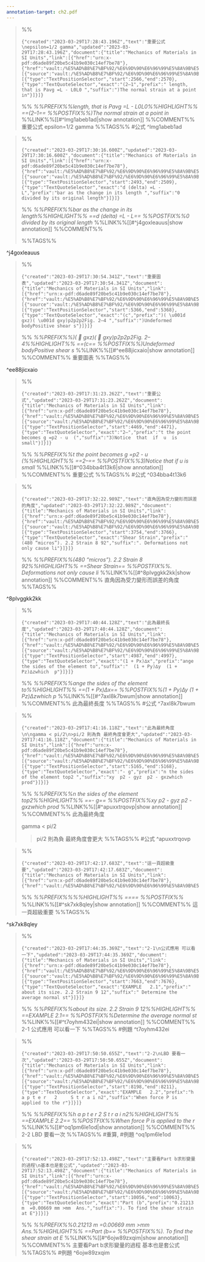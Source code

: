 ```yaml
---
annotation-target: ch2.pdf
---
```



>%%
>```annotation-json
>{"created":"2023-03-29T17:28:43.196Z","text":"重要公式\nepsilon=1/2 gamma","updated":"2023-03-29T17:28:43.196Z","document":{"title":"Mechanics of Materials in SI Units","link":[{"href":"urn:x-pdf:d6ade89f20be5c41b9e030c14ef7be78"},{"href":"vault:/%E5%AD%B8%E7%BF%92/%E6%9D%90%E6%96%99%E5%8A%9B%E5%AD%B8/ch2.pdf"}],"documentFingerprint":"d6ade89f20be5c41b9e030c14ef7be78"},"uri":"vault:/%E5%AD%B8%E7%BF%92/%E6%9D%90%E6%96%99%E5%8A%9B%E5%AD%B8/ch2.pdf","target":[{"source":"vault:/%E5%AD%B8%E7%BF%92/%E6%9D%90%E6%96%99%E5%8A%9B%E5%AD%B8/ch2.pdf","selector":[{"type":"TextPositionSelector","start":2566,"end":2570},{"type":"TextQuoteSelector","exact":"(2–1","prefix":" length, that is Pavg =L - L0L0 ","suffix":")The normal strain at a point in"}]}]}
>```
>%%
>*%%PREFIX%%length, that is Pavg =L - L0L0%%HIGHLIGHT%% ==(2–1== %%POSTFIX%%)The normal strain at a point in*
>%%LINK%%[[#^lmg1abeb1ad|show annotation]]
>%%COMMENT%%
>重要公式
>epsilon=1/2 gamma
>%%TAGS%%
>#公式
^lmg1abeb1ad


>%%
>```annotation-json
>{"created":"2023-03-29T17:30:16.600Z","updated":"2023-03-29T17:30:16.600Z","document":{"title":"Mechanics of Materials in SI Units","link":[{"href":"urn:x-pdf:d6ade89f20be5c41b9e030c14ef7be78"},{"href":"vault:/%E5%AD%B8%E7%BF%92/%E6%9D%90%E6%96%99%E5%8A%9B%E5%AD%B8/ch2.pdf"}],"documentFingerprint":"d6ade89f20be5c41b9e030c14ef7be78"},"uri":"vault:/%E5%AD%B8%E7%BF%92/%E6%9D%90%E6%96%99%E5%8A%9B%E5%AD%B8/ch2.pdf","target":[{"source":"vault:/%E5%AD%B8%E7%BF%92/%E6%9D%90%E6%96%99%E5%8A%9B%E5%AD%B8/ch2.pdf","selector":[{"type":"TextPositionSelector","start":2493,"end":2509},{"type":"TextQuoteSelector","exact":"d (delta) =L - L","prefix":"bar as the change in its length ","suffix":"0 divided by its original length"}]}]}
>```
>%%
>*%%PREFIX%%bar as the change in its length%%HIGHLIGHT%% ==d (delta) =L - L== %%POSTFIX%%0 divided by its original length*
>%%LINK%%[[#^j4goxleauus|show annotation]]
>%%COMMENT%%
>
>%%TAGS%%
>
^j4goxleauus


>%%
>```annotation-json
>{"created":"2023-03-29T17:30:54.341Z","text":"重要圖表","updated":"2023-03-29T17:30:54.341Z","document":{"title":"Mechanics of Materials in SI Units","link":[{"href":"urn:x-pdf:d6ade89f20be5c41b9e030c14ef7be78"},{"href":"vault:/%E5%AD%B8%E7%BF%92/%E6%9D%90%E6%96%99%E5%8A%9B%E5%AD%B8/ch2.pdf"}],"documentFingerprint":"d6ade89f20be5c41b9e030c14ef7be78"},"uri":"vault:/%E5%AD%B8%E7%BF%92/%E6%9D%90%E6%96%99%E5%8A%9B%E5%AD%B8/ch2.pdf","target":[{"source":"vault:/%E5%AD%B8%E7%BF%92/%E6%9D%90%E6%96%99%E5%8A%9B%E5%AD%B8/ch2.pdf","selector":[{"type":"TextPositionSelector","start":5366,"end":5368},{"type":"TextQuoteSelector","exact":"(c","prefix":")( \u001d gxz)( \u001d gxy)p2p2p2Fig. 2–4 ","suffix":")Undeformed bodyPositive shear s"}]}]}
>```
>%%
>*%%PREFIX%%)(  gxz)(  gxy)p2p2p2Fig. 2–4%%HIGHLIGHT%% ==(c== %%POSTFIX%%)Undeformed bodyPositive shear s*
>%%LINK%%[[#^ee88jicxaio|show annotation]]
>%%COMMENT%%
>重要圖表
>%%TAGS%%
>
^ee88jicxaio


>%%
>```annotation-json
>{"created":"2023-03-29T17:31:23.262Z","text":"重要公式","updated":"2023-03-29T17:31:23.262Z","document":{"title":"Mechanics of Materials in SI Units","link":[{"href":"urn:x-pdf:d6ade89f20be5c41b9e030c14ef7be78"},{"href":"vault:/%E5%AD%B8%E7%BF%92/%E6%9D%90%E6%96%99%E5%8A%9B%E5%AD%B8/ch2.pdf"}],"documentFingerprint":"d6ade89f20be5c41b9e030c14ef7be78"},"uri":"vault:/%E5%AD%B8%E7%BF%92/%E6%9D%90%E6%96%99%E5%8A%9B%E5%AD%B8/ch2.pdf","target":[{"source":"vault:/%E5%AD%B8%E7%BF%92/%E6%9D%90%E6%96%99%E5%8A%9B%E5%AD%B8/ch2.pdf","selector":[{"type":"TextPositionSelector","start":4469,"end":4471},{"type":"TextQuoteSelector","exact":"2–","prefix":"t the point becomes g =p2 - u  (","suffix":"3)Notice  that  if  u  is  small"}]}]}
>```
>%%
>*%%PREFIX%%t the point becomes g =p2 - u  (%%HIGHLIGHT%% ==2–== %%POSTFIX%%3)Notice  that  if  u  is  small*
>%%LINK%%[[#^034bba4t13k6|show annotation]]
>%%COMMENT%%
>重要公式
>%%TAGS%%
>#公式
^034bba4t13k6


>%%
>```annotation-json
>{"created":"2023-03-29T17:32:22.989Z","text":"直角因為受力變形而誤差的角度","updated":"2023-03-29T17:32:22.989Z","document":{"title":"Mechanics of Materials in SI Units","link":[{"href":"urn:x-pdf:d6ade89f20be5c41b9e030c14ef7be78"},{"href":"vault:/%E5%AD%B8%E7%BF%92/%E6%9D%90%E6%96%99%E5%8A%9B%E5%AD%B8/ch2.pdf"}],"documentFingerprint":"d6ade89f20be5c41b9e030c14ef7be78"},"uri":"vault:/%E5%AD%B8%E7%BF%92/%E6%9D%90%E6%96%99%E5%8A%9B%E5%AD%B8/ch2.pdf","target":[{"source":"vault:/%E5%AD%B8%E7%BF%92/%E6%9D%90%E6%96%99%E5%8A%9B%E5%AD%B8/ch2.pdf","selector":[{"type":"TextPositionSelector","start":3754,"end":3766},{"type":"TextQuoteSelector","exact":"Shear Strain","prefix":" (480 “micros”). 2.2 Strain 8 92","suffix":". Deformations not only cause li"}]}]}
>```
>%%
>*%%PREFIX%%(480 “micros”). 2.2 Strain 8 92%%HIGHLIGHT%% ==Shear Strain== %%POSTFIX%%. Deformations not only cause li*
>%%LINK%%[[#^8plvggkk2kk|show annotation]]
>%%COMMENT%%
>直角因為受力變形而誤差的角度
>%%TAGS%%
>
^8plvggkk2kk


>%%
>```annotation-json
>{"created":"2023-03-29T17:40:44.128Z","text":"此為最終長度","updated":"2023-03-29T17:40:44.128Z","document":{"title":"Mechanics of Materials in SI Units","link":[{"href":"urn:x-pdf:d6ade89f20be5c41b9e030c14ef7be78"},{"href":"vault:/%E5%AD%B8%E7%BF%92/%E6%9D%90%E6%96%99%E5%8A%9B%E5%AD%B8/ch2.pdf"}],"documentFingerprint":"d6ade89f20be5c41b9e030c14ef7be78"},"uri":"vault:/%E5%AD%B8%E7%BF%92/%E6%9D%90%E6%96%99%E5%8A%9B%E5%AD%B8/ch2.pdf","target":[{"source":"vault:/%E5%AD%B8%E7%BF%92/%E6%9D%90%E6%96%99%E5%8A%9B%E5%AD%B8/ch2.pdf","selector":[{"type":"TextPositionSelector","start":4987,"end":4997},{"type":"TextQuoteSelector","exact":"(1 + Px)∆x","prefix":"ange the sides of the element to","suffix":"  (1 + Py)∆y  (1 + Pz)∆zwhich  p"}]}]}
>```
>%%
>*%%PREFIX%%ange the sides of the element to%%HIGHLIGHT%% ==(1 + Px)∆x== %%POSTFIX%%(1 + Py)∆y  (1 + Pz)∆zwhich  p*
>%%LINK%%[[#^7axl8k7bwum|show annotation]]
>%%COMMENT%%
>此為最終長度
>%%TAGS%%
>#公式
^7axl8k7bwum


>%%
>```annotation-json
>{"created":"2023-03-29T17:41:16.118Z","text":"此為最終角度\n\ngamma < pi/2\n>pi/2 則為負 最終角度會更大","updated":"2023-03-29T17:41:16.118Z","document":{"title":"Mechanics of Materials in SI Units","link":[{"href":"urn:x-pdf:d6ade89f20be5c41b9e030c14ef7be78"},{"href":"vault:/%E5%AD%B8%E7%BF%92/%E6%9D%90%E6%96%99%E5%8A%9B%E5%AD%B8/ch2.pdf"}],"documentFingerprint":"d6ade89f20be5c41b9e030c14ef7be78"},"uri":"vault:/%E5%AD%B8%E7%BF%92/%E6%9D%90%E6%96%99%E5%8A%9B%E5%AD%B8/ch2.pdf","target":[{"source":"vault:/%E5%AD%B8%E7%BF%92/%E6%9D%90%E6%96%99%E5%8A%9B%E5%AD%B8/ch2.pdf","selector":[{"type":"TextPositionSelector","start":5165,"end":5168},{"type":"TextQuoteSelector","exact":"- g","prefix":"n the sides of the element top2 ","suffix":"xy  p2 - gyz  p2 - gxzwhich prod"}]}]}
>```
>%%
>*%%PREFIX%%n the sides of the element top2%%HIGHLIGHT%% ==- g== %%POSTFIX%%xy  p2 - gyz  p2 - gxzwhich prod*
>%%LINK%%[[#^apuxxtrqovp|show annotation]]
>%%COMMENT%%
>此為最終角度
>
>gamma < pi/2
>>pi/2 則為負 最終角度會更大
>%%TAGS%%
>#公式
^apuxxtrqovp


>%%
>```annotation-json
>{"created":"2023-03-29T17:42:17.683Z","text":"這一頁超級重要","updated":"2023-03-29T17:42:17.683Z","document":{"title":"Mechanics of Materials in SI Units","link":[{"href":"urn:x-pdf:d6ade89f20be5c41b9e030c14ef7be78"},{"href":"vault:/%E5%AD%B8%E7%BF%92/%E6%9D%90%E6%96%99%E5%8A%9B%E5%AD%B8/ch2.pdf"}],"documentFingerprint":"d6ade89f20be5c41b9e030c14ef7be78"},"uri":"vault:/%E5%AD%B8%E7%BF%92/%E6%9D%90%E6%96%99%E5%8A%9B%E5%AD%B8/ch2.pdf"}
>```
>%%
>*%%PREFIX%%%%HIGHLIGHT%% ==== %%POSTFIX%%*
>%%LINK%%[[#^sk7xk8qley|show annotation]]
>%%COMMENT%%
>這一頁超級重要
>%%TAGS%%
>
^sk7xk8qley


>%%
>```annotation-json
>{"created":"2023-03-29T17:44:35.369Z","text":"2-1\n公式應用 可以看一下","updated":"2023-03-29T17:44:35.369Z","document":{"title":"Mechanics of Materials in SI Units","link":[{"href":"urn:x-pdf:d6ade89f20be5c41b9e030c14ef7be78"},{"href":"vault:/%E5%AD%B8%E7%BF%92/%E6%9D%90%E6%96%99%E5%8A%9B%E5%AD%B8/ch2.pdf"}],"documentFingerprint":"d6ade89f20be5c41b9e030c14ef7be78"},"uri":"vault:/%E5%AD%B8%E7%BF%92/%E6%9D%90%E6%96%99%E5%8A%9B%E5%AD%B8/ch2.pdf","target":[{"source":"vault:/%E5%AD%B8%E7%BF%92/%E6%9D%90%E6%96%99%E5%8A%9B%E5%AD%B8/ch2.pdf","selector":[{"type":"TextPositionSelector","start":7663,"end":7676},{"type":"TextQuoteSelector","exact":"EXAMPLE   2.1","prefix":" about its size. 2.2 Strain 9 12","suffix":" Determine the average normal st"}]}]}
>```
>%%
>*%%PREFIX%%about its size. 2.2 Strain 9 12%%HIGHLIGHT%% ==EXAMPLE   2.1== %%POSTFIX%%Determine the average normal st*
>%%LINK%%[[#^t7oyhm432ei|show annotation]]
>%%COMMENT%%
>2-1
>公式應用 可以看一下
>%%TAGS%%
>#例題
^t7oyhm432ei


>%%
>```annotation-json
>{"created":"2023-03-29T17:50:50.655Z","text":"2-2\nLBD 要看一次","updated":"2023-03-29T17:50:50.655Z","document":{"title":"Mechanics of Materials in SI Units","link":[{"href":"urn:x-pdf:d6ade89f20be5c41b9e030c14ef7be78"},{"href":"vault:/%E5%AD%B8%E7%BF%92/%E6%9D%90%E6%96%99%E5%8A%9B%E5%AD%B8/ch2.pdf"}],"documentFingerprint":"d6ade89f20be5c41b9e030c14ef7be78"},"uri":"vault:/%E5%AD%B8%E7%BF%92/%E6%9D%90%E6%96%99%E5%8A%9B%E5%AD%B8/ch2.pdf","target":[{"source":"vault:/%E5%AD%B8%E7%BF%92/%E6%9D%90%E6%96%99%E5%8A%9B%E5%AD%B8/ch2.pdf","selector":[{"type":"TextPositionSelector","start":8198,"end":8211},{"type":"TextQuoteSelector","exact":"EXAMPLE   2.2","prefix":"h a p t e r   2     S t r a i n2","suffix":"When force P is applied to the r"}]}]}
>```
>%%
>*%%PREFIX%%h a p t e r   2     S t r a i n2%%HIGHLIGHT%% ==EXAMPLE   2.2== %%POSTFIX%%When force P is applied to the r*
>%%LINK%%[[#^oq1pm6le1od|show annotation]]
>%%COMMENT%%
>2-2
>LBD 要看一次
>%%TAGS%%
>#重算, #例題
^oq1pm6le1od


>%%
>```annotation-json
>{"created":"2023-03-29T17:52:13.498Z","text":"主要看Part b求形變量的過程\n基本也是套公式","updated":"2023-03-29T17:52:13.498Z","document":{"title":"Mechanics of Materials in SI Units","link":[{"href":"urn:x-pdf:d6ade89f20be5c41b9e030c14ef7be78"},{"href":"vault:/%E5%AD%B8%E7%BF%92/%E6%9D%90%E6%96%99%E5%8A%9B%E5%AD%B8/ch2.pdf"}],"documentFingerprint":"d6ade89f20be5c41b9e030c14ef7be78"},"uri":"vault:/%E5%AD%B8%E7%BF%92/%E6%9D%90%E6%96%99%E5%8A%9B%E5%AD%B8/ch2.pdf","target":[{"source":"vault:/%E5%AD%B8%E7%BF%92/%E6%9D%90%E6%96%99%E5%8A%9B%E5%AD%B8/ch2.pdf","selector":[{"type":"TextPositionSelector","start":10056,"end":10063},{"type":"TextQuoteSelector","exact":"Part (b","prefix":"0.21213 m  =0.00669 mm >mm  Ans.","suffix":"). To find the shear strain at E"}]}]}
>```
>%%
>*%%PREFIX%%0.21213 m  =0.00669 mm >mm  Ans.%%HIGHLIGHT%% ==Part (b== %%POSTFIX%%). To find the shear strain at E*
>%%LINK%%[[#^6ojw89zxqim|show annotation]]
>%%COMMENT%%
>主要看Part b求形變量的過程
>基本也是套公式
>%%TAGS%%
>#例題
^6ojw89zxqim

